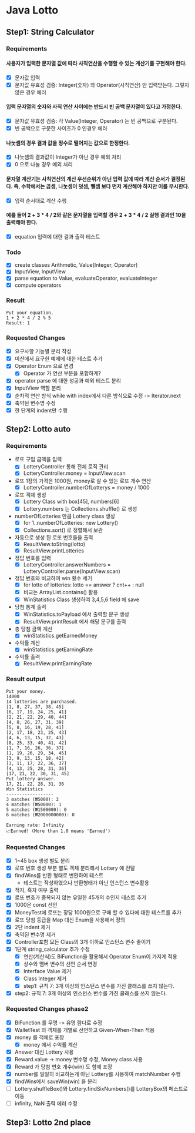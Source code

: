 # Java Lotto

## Step1: String Calculator

### Requirements

#### 사용자가 입력한 문자열 값에 따라 사칙연산을 수행할 수 있는 계산기를 구현해야 한다.

- [x] 문자값 입력
- [x] 문자값 유효성 검증: Integer(숫자) 와 Operator(사칙연산) 만 입력받는다. 그렇지 않은 경우 에러

#### 입력 문자열의 숫자와 사칙 연산 사이에는 반드시 빈 공백 문자열이 있다고 가정한다.

- [x] 문자값 유효성 검증: 각 Value(Integer, Operator) 는 빈 공백으로 구분된다.
- [x] 빈 공백으로 구분한 사이즈가 0 인경우 에러

#### 나눗셈의 경우 결과 값을 정수로 떨어지는 값으로 한정한다.

- [x] 나눗셈의 결과값이 Integer가 아닌 경우 예외 처리
- [x] 0 으로 나눌 경우 예외 처리

#### 문자열 계산기는 사칙연산의 계산 우선순위가 아닌 입력 값에 따라 계산 순서가 결정된다. 즉, 수학에서는 곱셈, 나눗셈이 덧셈, 뺄셈 보다 먼저 계산해야 하지만 이를 무시한다.

- [x] 입력 순서대로 계산 수행

#### 예를 들어 2 + 3 * 4 / 2와 같은 문자열을 입력할 경우 2 + 3 * 4 / 2 실행 결과인 10을 출력해야 한다.

- [x] equation 입력에 대한 결과 출력 테스트

### Todo

- [x] create classes Arithmetic, Value(Integer, Operator)
- [x] InputView, InputView
- [x] parse equation to Value, evaluateOperator, evaluateInteger
- [x] compute operators

### Result

```
Put your equation.
1 + 2 * 4 / 2 % 5
Result: 1
```

### Requested Changes

- [x] 요구사항 기능별 분리 작성
- [x] 미션에서 요구한 예제에 대한 테스트 추가
- [x] Operator Enum 으로 변경
    - [x] Operator 가 연산 부분을 포함하게?
- [x] operator parse 에 대한 성공과 예외 테스트 분리
- [x] InputView 역할 분리
- [x] 순차적 연산 방식 while with index에서 다른 방식으로 수정 -> Iterator.next
- [x] 축약된 변수명 수정
- [x] 한 단계의 indent만 수행

## Step2: Lotto auto

### Requirements

- 로또 구입 금액을 입력
    - [x] LotteryController 통해 전체 로직 관리
    - [x] LotteryController.money = InputView.scan
- 로또 1장의 가격은 1000원, money로 살 수 있는 로또 개수 연산
    - [x] LotteryController.numberOfLotterys = money / 1000
- 로또 객체 생성
    - [x] Lottery Class with box[45], numbers[6]
    - [x] Lottery.numbers 는 Collections.shuffle() 로 생성
- numberOfLotteries 만큼 Lottery class 생성
    - [x] for 1..numberOfLotteries: new Lottery()
    - [x] Collections.sort() 로 정렬해서 보관
- 자동으로 생성 된 로또 번호들을 출력
    - [x] ResultView.toString(lotto)
    - [x] ResultView.printLotteries
- 정답 번호를 입력
    - [x] LotteryController.answerNumbers = LotteryController.parse(InputView.scan)
- 정답 번호와 비교하여 win 횟수 세기
    - [x] for lotto of lotteries: lotto == answer ? cnt++ : null
    - [x] 비교는 ArrayList.contains() 활용
    - [x] WinStatistics Class 생성하여 3,4,5,6 field 에 save
- 당첨 통계 출력
    - [x] WinStatistics.toPayload 에서 출력할 문구 생성
    - [x] ResultView.printResult 에서 해당 문구를 출력
- 총 당첨 금액 계산
    - [x] winStatistics.getEarnedMoney
- 수익률 계산
    - [x] winStatistics.getEarningRate
- 수익률 출력
    - [x] ResultView.printEarningRate

### Result output

```
Put your money.
14000
14 lotteries are purchased.
[1, 8, 27, 37, 38, 45]
[6, 17, 19, 24, 25, 41]
[2, 21, 22, 29, 40, 44]
[4, 8, 26, 27, 31, 39]
[5, 8, 16, 19, 28, 41]
[2, 17, 18, 23, 25, 43]
[4, 6, 13, 15, 32, 43]
[8, 25, 33, 40, 41, 42]
[1, 7, 16, 26, 36, 37]
[1, 19, 26, 29, 34, 45]
[3, 9, 13, 15, 18, 42]
[3, 11, 17, 22, 36, 37]
[4, 13, 25, 28, 31, 36]
[17, 21, 22, 30, 31, 45]
Put lottery answer.
17, 21, 22, 28, 31, 36
Win Statistics
------------------
3 matches (₩5000): 2
4 matches (₩50000): 1
5 matches (₩1500000): 0
6 matches (₩2000000000): 0

Earning rate: Infinity
📈Earned! (More than 1.0 means 'Earned')
```

### Requested Changes

- [x] 1~45 box 생성 별도 분리
- [x] 로또 번호 생성 부분 별도 객체 분리해서 Lottery 에 전달
- [x] findWins를 반환 형태로 변환하여 테스트
    - 테스트는 작성하였으나 반환형태가 아닌 인스턴스 변수활용
- [x] 적자, 흑자 여부 출력
- [x] 로또 번호가 중복되지 않는 유일한 45개의 수인지 테스트 추가
- [x] 1000은 const 선언
- [x] MoneyTest에 로또는 장당 1000원으로 구매 할 수 있다에 대한 테스트를 추가
- [x] 로또 당첨 등급을 Map 대신 Enum을 사용해서 정의
- [x] 2단 indent 제거
- [x] 축약된 변수명 제거
- [x] Controller포함 모든 Class의 3개 이하로 인스턴스 변수 줄이기
- [x] 1단계 string_calculator 추가 수정
    - [x] 연산(계산식)도 BiFunction을 활용해서 Operator Enum이 가지게 적용
    - [x] 상수와 멤버 변수의 선언 순서 변경
    - [x] Interface Value 제거
    - [x] Class Integer 제거
    - [x] step1: 규칙 7: 3개 이상의 인스턴스 변수를 가진 클래스를 쓰지 않는다.
- [x] step2: 규칙 7: 3개 이상의 인스턴스 변수를 가진 클래스를 쓰지 않는다.

### Requested Changes phase2

- [x] BiFunction 를 무명 -> 유명 람다로 수정
- [x] WalletTest 의 객체를 개별로 선언하고 Given-When-Then 적용
- [x] money 를 객체로 포장
    - [x] money 에서 수익률 계산
- [x] Answer 대신 Lottery 사용
- [x] Reward.value -> money 변수명 수정, Money class 사용
- [x] Reward 가 당첨 번호 개수(win) 도 함께 포장
- [x] number를 일일히 비교하는게 아닌 Lottery를 사용하여 matchNumber 수행
- [x] findWins에서 saveWin(win) 을 분리
- [ ] Lottery.shuffleBox()와 Lottery.findSixNumbers()를 LotteryBox의 메소드로 이동
- [ ] infinity, NaN 출력 에러 수정

## Step3: Lotto 2nd place